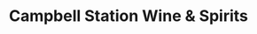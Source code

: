 ---
title: "Campbell Station Wine & Spirits"
url: /knoxville/campbell-station-wine-and-spirits/
shop: wine
---